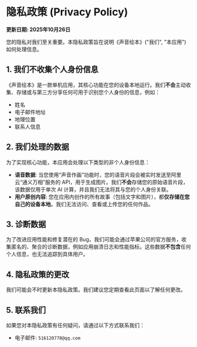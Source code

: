 # 隐私政策 (Privacy Policy)

**更新日期: 2025年10月26日**

您的隐私对我们至关重要。本隐私政策旨在说明《声音绘本》("我们", "本应用") 如何处理信息。

## 1. 我们不收集个人身份信息

《声音绘本》是一款单机应用，其核心功能在您的设备本地运行。我们**不会**主动收集、存储或与第三方分享任何可用于识别您个人身份的信息，例如：

*   姓名
*   电子邮件地址
*   地理位置
*   联系人信息

## 2. 我们处理的数据

为了实现核心功能，本应用会处理以下类型的非个人身份信息：

*   **语音数据**: 当您使用“声音作画”功能时，您的语音片段会被实时发送至阿里云“通义万相”服务的 API，用于生成图片。我们**不会**存储您的原始语音片段，该数据仅用于单次 AI 计算，并且我们无法将其与您的个人身份关联。
*   **用户原创内容**: 您在应用内创作的所有故事（包括文字和图片），都**仅存储在您自己的设备本地**。我们无法访问、查看或上传您的任何作品。

## 3. 诊断数据

为了改进应用性能和修复潜在的 Bug，我们可能会通过苹果公司的官方服务，收集匿名的、聚合的诊断数据，例如应用崩溃日志和性能指标。这些数据**不包含**任何个人信息，也无法追踪到具体用户。

## 4. 隐私政策的更改

我们可能会不时更新本隐私政策。我们建议您定期查看此页面以了解任何更改。

## 5. 联系我们

如果您对本隐私政策有任何疑问，请通过以下方式联系我们：

*   电子邮件: `516120778@qq.com`
